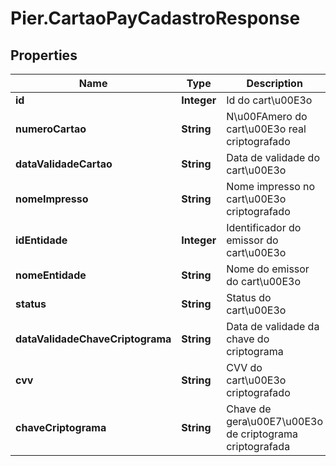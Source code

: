 # Pier.CartaoPayCadastroResponse

## Properties
Name | Type | Description | Notes
------------ | ------------- | ------------- | -------------
**id** | **Integer** | Id do cart\u00E3o | [optional] 
**numeroCartao** | **String** | N\u00FAmero do cart\u00E3o real criptografado | [optional] 
**dataValidadeCartao** | **String** | Data de validade do cart\u00E3o | [optional] 
**nomeImpresso** | **String** | Nome impresso no cart\u00E3o criptografado | [optional] 
**idEntidade** | **Integer** | Identificador do emissor do cart\u00E3o | [optional] 
**nomeEntidade** | **String** | Nome do emissor do cart\u00E3o | [optional] 
**status** | **String** | Status do cart\u00E3o | [optional] 
**dataValidadeChaveCriptograma** | **String** | Data de validade da chave do criptograma | [optional] 
**cvv** | **String** | CVV do cart\u00E3o criptografado | [optional] 
**chaveCriptograma** | **String** | Chave de gera\u00E7\u00E3o de criptograma criptografada | [optional] 


